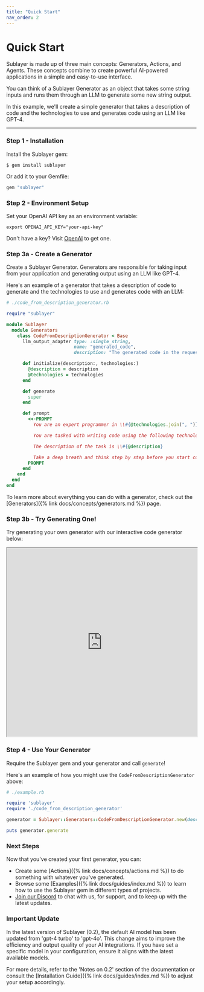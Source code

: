 ```yaml
---
title: "Quick Start"
nav_order: 2
---
```

# Quick Start

Sublayer is made up of three main concepts: Generators, Actions, and Agents. These concepts combine to create powerful AI-powered applications in a simple and easy-to-use interface.

You can think of a Sublayer Generator as an object that takes some string inputs and runs them through an LLM to generate some new string output.

In this example, we'll create a simple generator that takes a description of code and the technologies to use and generates code using an LLM like GPT-4.

***

### Step 1 - Installation

Install the Sublayer gem:

```shell
$ gem install sublayer
```

Or add it to your Gemfile:

```ruby
gem "sublayer"
```

### Step 2 - Environment Setup

Set your OpenAI API key as an environment variable:

```shell
export OPENAI_API_KEY="your-api-key"
```

Don't have a key? Visit [OpenAI](https://openai.com/product) to get one.

### Step 3a - Create a Generator

Create a Sublayer Generator. Generators are responsible for taking input from your application and generating output using an LLM like GPT-4.

Here's an example of a generator that takes a description of code to generate and the technologies to use and generates code with an LLM:

```ruby
# ./code_from_description_generator.rb

require "sublayer"

module Sublayer
  module Generators
    class CodeFromDescriptionGenerator < Base
      llm_output_adapter type: :single_string,
                         name: "generated_code",
                         description: "The generated code in the requested language"

      def initialize(description:, technologies:)
        @description = description
        @technologies = technologies
      end

      def generate
        super
      end

      def prompt
        <<-PROMPT
          You are an expert programmer in \\#{@technologies.join(", ")}.

          You are tasked with writing code using the following technologies: \\#{@technologies.join(", ")}.

          The description of the task is \\#{@description}

          Take a deep breath and think step by step before you start coding.
        PROMPT
      end
    end
  end
end
```

To learn more about everything you can do with a generator, check out the [Generators]({% link docs/concepts/generators.md %}) page.

### Step 3b - Try Generating One!

Try generating your own generator with our interactive code generator below:

<iframe src="https://blueprints.sublayer.com/interactive-code-generator/sublayer-generators" width="100%" height="500px"></iframe>

### Step 4 - Use Your Generator

Require the Sublayer gem and your generator and call `generate`!

Here's an example of how you might use the `CodeFromDescriptionGenerator` above:

```ruby
# ./example.rb

require 'sublayer'
require './code_from_description_generator'

generator = Sublayer::Generators::CodeFromDescriptionGenerator.new(description: 'a function that returns the first 10 happy numbers', technologies: ['ruby'])

puts generator.generate
```

### Next Steps

Now that you've created your first generator, you can:

* Create some [Actions]({% link docs/concepts/actions.md %}) to do something with whatever you've generated.
* Browse some [Examples]({% link docs/guides/index.md %}) to learn how to use the Sublayer gem in different types of projects.
* [Join our Discord](https://discord.gg/TvgHDNEGWa) to chat with us, for support, and to keep up with the latest updates.

### Important Update

In the latest version of Sublayer (0.2), the default AI model has been updated from 'gpt-4 turbo' to 'gpt-4o'. This change aims to improve the efficiency and output quality of your AI integrations. If you have set a specific model in your configuration, ensure it aligns with the latest available models.

For more details, refer to the 'Notes on 0.2' section of the documentation or consult the [Installation Guide]({% link docs/guides/index.md %}) to adjust your setup accordingly.
